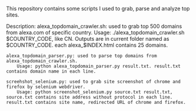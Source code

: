 This repository contains some scripts I used to grab, parse and analyze top sites.

Description:
	alexa_topdomain_crawler.sh: used to grab top 500 domains from alexa.com of specific country.
		Usage: ./alexa_topdomain_crawler.sh $COUNTRY_CODE, like CN. Outputs are in current folder named as $COUNTRY_CODE. each alexa_$INDEX.html contains 25 domains.

	alexa_topdomain_parser.py: used to parse top domains from alexa_topdomain_crawler.sh.
		Usage: python alexa_topdomain_parser.py result.txt. result.txt contains domain name in each line.

	screehshot_selenium.py: used to grab site screenshot of chrome and firefox by selenium webdriver.
		Usage: python screenshot_selenium.py source.txt result.txt, source.txt contains site address without protocol in each line. result.txt contains site name, redirected URL of chrome and firefox.